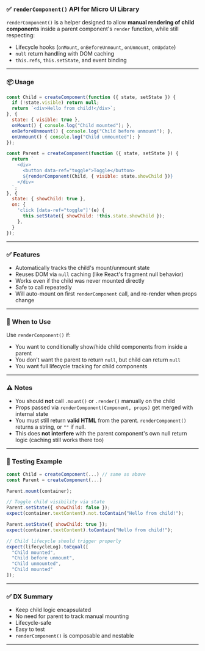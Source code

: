 ### ✅ `renderComponent()` API for Micro UI Library

`renderComponent()` is a helper designed to allow **manual rendering of child components** inside a parent component's `render` function, while still respecting:

* Lifecycle hooks (`onMount`, `onBeforeUnmount`, `onUnmount`, `onUpdate`)
* `null` return handling with DOM caching
* `this.refs`, `this.setState`, and event binding

---

### 📦 Usage

```js
const Child = createComponent(function ({ state, setState }) {
  if (!state.visible) return null;
  return `<div>Hello from child!</div>`;
}, {
  state: { visible: true },
  onMount() { console.log("Child mounted"); },
  onBeforeUnmount() { console.log("Child before unmount"); },
  onUnmount() { console.log("Child unmounted"); }
});

const Parent = createComponent(function ({ state, setState }) {
  return `
    <div>
      <button data-ref="toggle">Toggle</button>
      ${renderComponent(Child, { visible: state.showChild })}
    </div>
  `;
}, {
  state: { showChild: true },
  on: {
    'click [data-ref="toggle"]'(e) {
      this.setState({ showChild: !this.state.showChild });
    },
  }
});
```

---

### ✅ Features

* Automatically tracks the child's mount/unmount state
* Reuses DOM via `null` caching (like React's fragment null behavior)
* Works even if the child was never mounted directly
* Safe to call repeatedly
* Will auto-mount on first `renderComponent` call, and re-render when props change

---

### 📌 When to Use

Use `renderComponent()` if:

* You want to conditionally show/hide child components from inside a parent
* You don’t want the parent to return `null`, but child can return `null`
* You want full lifecycle tracking for child components

---

### ⚠️ Notes

* You should **not** call `.mount()` or `.render()` manually on the child
* Props passed via `renderComponent(Component, props)` get merged with internal state
* You must still return **valid HTML** from the parent. `renderComponent()` returns a string, or `""` if null.
* This does **not interfere** with the parent component's own null return logic (caching still works there too)

---

### 🧪 Testing Example

```js
const Child = createComponent(...) // same as above
const Parent = createComponent(...)

Parent.mount(container);

// Toggle child visibility via state
Parent.setState({ showChild: false });
expect(container.textContent).not.toContain("Hello from child!");

Parent.setState({ showChild: true });
expect(container.textContent).toContain("Hello from child!");

// Child lifecycle should trigger properly
expect(lifecycleLog).toEqual([
  "Child mounted",
  "Child before unmount",
  "Child unmounted",
  "Child mounted"
]);
```

---

### ✅ DX Summary

* Keep child logic encapsulated
* No need for parent to track manual mounting
* Lifecycle-safe
* Easy to test
* `renderComponent()` is composable and nestable

---

